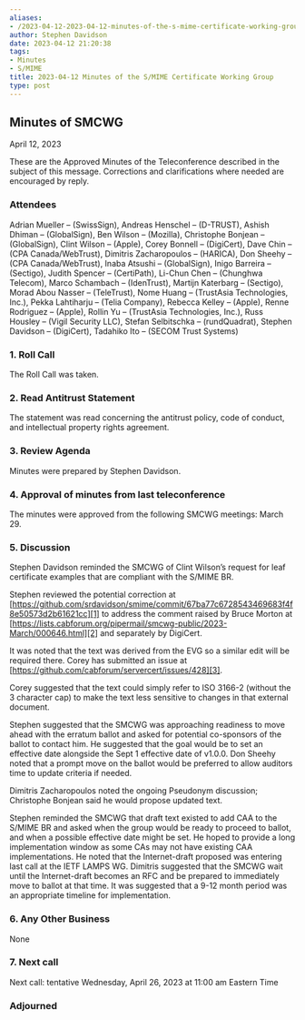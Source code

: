 ```yaml
---
aliases:
- /2023-04-12-2023-04-12-minutes-of-the-s-mime-certificate-working-group/
author: Stephen Davidson
date: 2023-04-12 21:20:38
tags:
- Minutes
- S/MIME
title: 2023-04-12 Minutes of the S/MIME Certificate Working Group
type: post
---
```


## Minutes of SMCWG

April 12, 2023

These are the Approved Minutes of the Teleconference described in the subject of this message. Corrections and clarifications where needed are encouraged by reply.

### Attendees

Adrian Mueller – (SwissSign), Andreas Henschel – (D-TRUST), Ashish Dhiman – (GlobalSign), Ben Wilson – (Mozilla), Christophe Bonjean – (GlobalSign), Clint Wilson – (Apple), Corey Bonnell – (DigiCert), Dave Chin – (CPA Canada/WebTrust), Dimitris Zacharopoulos – (HARICA), Don Sheehy – (CPA Canada/WebTrust), Inaba Atsushi – (GlobalSign), Inigo Barreira – (Sectigo), Judith Spencer – (CertiPath), Li-Chun Chen – (Chunghwa Telecom), Marco Schambach – (IdenTrust), Martijn Katerbarg – (Sectigo), Morad Abou Nasser – (TeleTrust), Nome Huang – (TrustAsia Technologies, Inc.), Pekka Lahtiharju – (Telia Company), Rebecca Kelley – (Apple), Renne Rodriguez – (Apple), Rollin Yu – (TrustAsia Technologies, Inc.), Russ Housley – (Vigil Security LLC), Stefan Selbitschka – (rundQuadrat), Stephen Davidson – (DigiCert), Tadahiko Ito – (SECOM Trust Systems)

### 1. Roll Call

The Roll Call was taken.

### 2. Read Antitrust Statement

The statement was read concerning the antitrust policy, code of conduct, and intellectual property rights agreement.

### 3. Review Agenda

Minutes were prepared by Stephen Davidson.

### 4. Approval of minutes from last teleconference

The minutes were approved from the following SMCWG meetings: March 29.

### 5. Discussion

Stephen Davidson reminded the SMCWG of Clint Wilson’s request for leaf certificate examples that are compliant with the S/MIME BR.

Stephen reviewed the potential correction at [https://github.com/srdavidson/smime/commit/67ba77c6728543469683f4f8e50573d2b61621cc][1] to address the comment raised by Bruce Morton at [https://lists.cabforum.org/pipermail/smcwg-public/2023-March/000646.html][2] and separately by DigiCert.

It was noted that the text was derived from the EVG so a similar edit will be required there. Corey has submitted an issue at [https://github.com/cabforum/servercert/issues/428][3].

Corey suggested that the text could simply refer to ISO 3166-2 (without the 3 character cap) to make the text less sensitive to changes in that external document.

Stephen suggested that the SMCWG was approaching readiness to move ahead with the erratum ballot and asked for potential co-sponsors of the ballot to contact him. He suggested that the goal would be to set an effective date alongside the Sept 1 effective date of v1.0.0. Don Sheehy noted that a prompt move on the ballot would be preferred to allow auditors time to update criteria if needed.

Dimitris Zacharopoulos noted the ongoing Pseudonym discussion; Christophe Bonjean said he would propose updated text.

Stephen reminded the SMCWG that draft text existed to add CAA to the S/MIME BR and asked when the group would be ready to proceed to ballot, and when a possible effective date might be set. He hoped to provide a long implementation window as some CAs may not have existing CAA implementations. He noted that the Internet-draft proposed was entering last call at the IETF LAMPS WG. Dimitris suggested that the SMCWG wait until the Internet-draft becomes an RFC and be prepared to immediately move to ballot at that time. It was suggested that a 9-12 month period was an appropriate timeline for implementation.

### 6. Any Other Business

None

### 7. Next call

Next call: tentative Wednesday, April 26, 2023 at 11:00 am Eastern Time

### Adjourned

[1]: https://github.com/srdavidson/smime/commit/67ba77c6728543469683f4f8e50573d2b61621cc
[2]: https://lists.cabforum.org/pipermail/smcwg-public/2023-March/000646.html
[3]: https://github.com/cabforum/servercert/issues/428